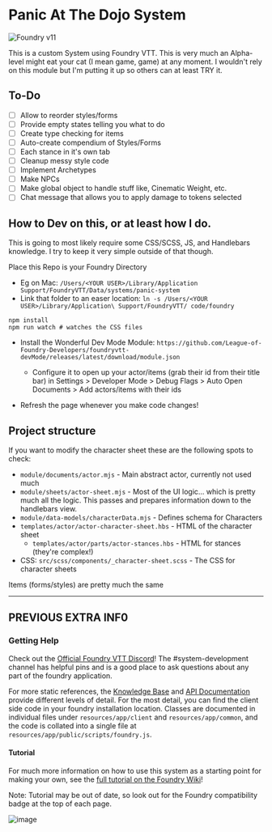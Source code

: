 # Panic At The Dojo System

![Foundry v11](https://img.shields.io/badge/foundry-v11-green)

This is a custom System using Foundry VTT. This is very much an Alpha-level might eat your cat (I mean game, game) at any moment. I wouldn't rely on this module but I'm putting it up so others can at least TRY it.

## To-Do

- [ ] Allow to reorder styles/forms
- [ ] Provide empty states telling you what to do
- [ ] Create type checking for items
- [ ] Auto-create compendium of Styles/Forms
- [ ] Each stance in it's own tab
- [ ] Cleanup messy style code
- [ ] Implement Archetypes
- [ ] Make NPCs
- [ ] Make global object to handle stuff like, Cinematic Weight, etc.
- [ ] Chat message that allows you to apply damage to tokens selected

## How to Dev on this, or at least how I do.

This is going to most likely require some CSS/SCSS, JS, and Handlebars knowledge.
I try to keep it very simple outside of that though.

Place this Repo is your Foundry Directory

- Eg on Mac: `/Users/<YOUR USER>/Library/Application Support/FoundryVTT/Data/systems/panic-system`
- Link that folder to an easer location: `ln -s /Users/<YOUR USER>/Library/Application\ Support/FoundryVTT/ code/foundry`

```
npm install
npm run watch # watches the CSS files
```

- Install the Wonderful Dev Mode Module: `https://github.com/League-of-Foundry-Developers/foundryvtt-devMode/releases/latest/download/module.json`

  - Configure it to open up your actor/items (grab their id from their title bar) in Settings > Developer Mode > Debug Flags > Auto Open Documents > Add actors/items with their ids

- Refresh the page whenever you make code changes!

## Project structure

If you want to modify the character sheet these are the following spots to check:

- `module/documents/actor.mjs` - Main abstract actor, currently not used much
- `module/sheets/actor-sheet.mjs` - Most of the UI logic... which is pretty much all the logic. This passes and prepares information down to the handlebars view.
- `module/data-models/characterData.mjs` - Defines schema for Characters
- `templates/actor/actor-character-sheet.hbs` - HTML of the character sheet
  - `templates/actor/parts/actor-stances.hbs` - HTML for stances (they're complex!)
- CSS: `src/scss/components/_character-sheet.scss` - The CSS for character sheets

Items (forms/styles) are pretty much the same

---

## PREVIOUS EXTRA INF0

### Getting Help

Check out the [Official Foundry VTT Discord](https://discord.gg/foundryvtt)! The #system-development channel has helpful pins and is a good place to ask questions about any part of the foundry application.

For more static references, the [Knowledge Base](https://foundryvtt.com/kb/) and [API Documentation](https://foundryvtt.com/api/) provide different levels of detail. For the most detail, you can find the client side code in your foundry installation location. Classes are documented in individual files under `resources/app/client` and `resources/app/common`, and the code is collated into a single file at `resources/app/public/scripts/foundry.js`.

#### Tutorial

For much more information on how to use this system as a starting point for making your own, see the [full tutorial on the Foundry Wiki](https://foundryvtt.wiki/en/development/guides/SD-tutorial)!

Note: Tutorial may be out of date, so look out for the Foundry compatibility badge at the top of each page.

![image](http://mattsmith.in/images/panic-system.png)
